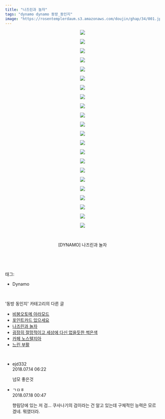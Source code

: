 ```yaml
---
title: "나즈린과 놀자"
tags: "dynamo dynamo 동방_동인지"
image: "https://rosentemplerdaum.s3.amazonaws.com/doujin/ghap/34/001.jpg"
---
```

<div class="article">
<p style="text-align: center; clear: none; float: none;"><img src="{{ site.imgserver10 }}/ghap/34/001.jpg"/></p>
<p style="text-align: center; clear: none; float: none;"><img src="{{ site.imgserver10 }}/ghap/34/002.jpg"/></p>
<p style="text-align: center; clear: none; float: none;"><img src="{{ site.imgserver10 }}/ghap/34/003.jpg"/></p>
<p style="text-align: center; clear: none; float: none;"><img src="{{ site.imgserver10 }}/ghap/34/004.jpg"/></p>
<p style="text-align: center; clear: none; float: none;"><img src="{{ site.imgserver10 }}/ghap/34/005.jpg"/></p>
<p style="text-align: center; clear: none; float: none;"><img src="{{ site.imgserver10 }}/ghap/34/006.jpg"/></p>
<p style="text-align: center; clear: none; float: none;"><img src="{{ site.imgserver10 }}/ghap/34/007.jpg"/></p>
<p style="text-align: center; clear: none; float: none;"><img src="{{ site.imgserver10 }}/ghap/34/008.jpg"/></p>
<p style="text-align: center; clear: none; float: none;"><img src="{{ site.imgserver10 }}/ghap/34/009.jpg"/></p>
<p style="text-align: center; clear: none; float: none;"><img src="{{ site.imgserver10 }}/ghap/34/010.jpg"/></p>
<p style="text-align: center; clear: none; float: none;"><img src="{{ site.imgserver10 }}/ghap/34/011.jpg"/></p>
<p style="text-align: center; clear: none; float: none;"><img src="{{ site.imgserver10 }}/ghap/34/012.jpg"/></p>
<p style="text-align: center; clear: none; float: none;"><img src="{{ site.imgserver10 }}/ghap/34/013.jpg"/></p>
<p style="text-align: center; clear: none; float: none;"><img src="{{ site.imgserver10 }}/ghap/34/014.jpg"/></p>
<p style="text-align: center; clear: none; float: none;"><img src="{{ site.imgserver10 }}/ghap/34/015.jpg"/></p>
<p style="text-align: center; clear: none; float: none;"><img src="{{ site.imgserver10 }}/ghap/34/016.jpg"/></p>
<p style="text-align: center; clear: none; float: none;"><img src="{{ site.imgserver10 }}/ghap/34/017.jpg"/></p>
<p style="text-align: center; clear: none; float: none;"><img src="{{ site.imgserver10 }}/ghap/34/018.jpg"/></p>
<p style="text-align: center; clear: none; float: none;"><img src="{{ site.imgserver10 }}/ghap/34/019.jpg"/></p>
<p style="text-align: center; clear: none; float: none;"><img src="{{ site.imgserver10 }}/ghap/34/020.jpg"/></p>
<p style="text-align: center; clear: none; float: none;"><img src="{{ site.imgserver10 }}/ghap/34/021.jpg"/></p>
<p style="text-align: center; clear: none; float: none;"><img src="{{ site.imgserver10 }}/ghap/34/022.jpg"/></p>
<p style="text-align: center; clear: none; float: none;"><br/></p>
<p style="text-align: center; clear: none; float: none;">[DYNAMO] 나즈린과 놀자</p>
<p><br/></p>
</div><br/>
<div class="tagTrail">
<p>태그: </p>
<ul>
<li>Dynamo</li>
</ul>
</div><br/>
<div class="another">
<p>'동방 동인지' 카테고리의 다른 글</p>
<ul>
<li><a href="/ghap_37">비봉오토메 아라모드</a></li>
<li><a href="/ghap_36">포인트카드 있으세요</a></li>
<li><a href="/ghap_34">나즈린과 놀자</a></li>
<li><a href="/ghap_33">굉장히 절망적이고 세상에 다신 없을듯한 썩은색</a></li>
<li><a href="/ghap_32">카페 노스텔지아</a></li>
<li><a href="/ghap_31">느린 부활</a></li>
</ul>
</div><br/>
<div class="cb_module cb_fluid">
<div class="cb_wrt cb_profile">
<div class="comment">
<ul>
<li class="cb_thumb_off" id="comment15286394">
<div class="cb_comment_area">
<div class="cb_info_area">
<div class="cb_section">
<span class="cb_nick_name">ejd332</span>
</div>
<div class="cb_section">
<span class="cb_date">2018.07.14 06:22 </span>
</div>
</div>
<div class="cb_dsc_comment">
<p class="cb_dsc">
											넘모 좋은것
										</p>
</div>
</div></li>
<li class="cb_thumb_off" id="comment15288989">
<div class="cb_comment_area">
<div class="cb_info_area">
<div class="cb_section">
<span class="cb_nick_name">ㄱㅁㅎ</span>
</div>
<div class="cb_section">
<span class="cb_date">2018.07.18 00:47 </span>
</div>
</div>
<div class="cb_dsc_comment">
<p class="cb_dsc">
											향림당에 있는 저 검... 쿠사나기의 검이라는 건 알고 있는데 구체적인 능력은 모르겠네. 뭐였더라.
										</p>
</div>
</div></li>
</ul>
</div>
</div><!-- commentList close -->
</div><br/>
